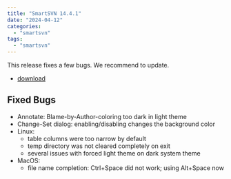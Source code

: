 ```yaml
---
title: "SmartSVN 14.4.1"
date: "2024-04-12"
categories: 
  - "smartsvn"
tags: 
  - "smartsvn"
---
```


This release fixes a few bugs.
We recommend to update.

- [download](https://www.smartsvn.com/download/)

Fixed Bugs
----------
- Annotate: Blame-by-Author-coloring too dark in light theme
- Change-Set dialog: enabling/disabling changes the background color
- Linux:
	- table columns were too narrow by default
	- temp directory was not cleared completely on exit
	- several issues with forced light theme on dark system theme
- MacOS:
	- file name completion: Ctrl+Space did not work; using Alt+Space now
